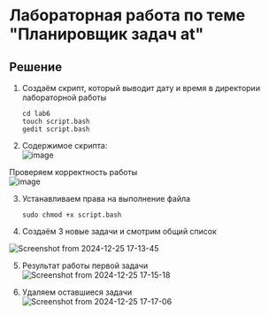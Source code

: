 # Лабораторная работа по теме "Планировщик задач at"
## Решение

1. Создаём скрипт, который выводит дату и время в директории лабораторной работы
   ```
   cd lab6
   touch script.bash
   gedit script.bash
   ```
2. Содержимое скрипта:  
![image](https://github.com/user-attachments/assets/87bdebef-444c-4098-b5f6-e7912a09b05e)

  Проверяем корректность работы  
![image](https://github.com/user-attachments/assets/a4b44fc1-8983-445a-872c-99fbe87e4cfd)

3. Устанавливаем права на выполнение файла
   ```
   sudo chmod +x script.bash
   ```
4. Создаём 3 новые задачи и смотрим общий список
  
![Screenshot from 2024-12-25 17-13-45](https://github.com/user-attachments/assets/4cae215d-7fee-4fc9-8d39-143ceed4642c)

5. Результат работы первой задачи  
![Screenshot from 2024-12-25 17-15-18](https://github.com/user-attachments/assets/76087adf-fa5d-4eaa-984b-d7dba360ff34)

6. Удаляем оставшиеся задачи  
![Screenshot from 2024-12-25 17-17-06](https://github.com/user-attachments/assets/71b5d2b7-f099-473c-85cc-80ba89abc1be)
